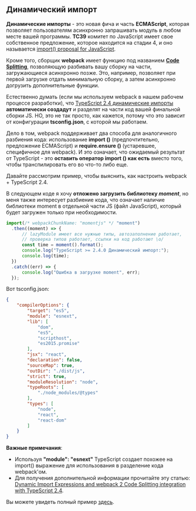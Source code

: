 ## Динамический импорт

**Динамические импорты** - это новая фича и часть **ECMAScript**, которая позволяет пользователям асинхронно запрашивать модуль в любом месте вашей программы.
**TC39** комитет по JavaScript имеет свое собственное предложение, которое находится на стадии 4, и оно называется [import() proposal for JavaScript](https://github.com/tc39/proposal-dynamic-import).

Кроме того, сборщик **webpack** имеет функцию под названием [**Code Splitting**](https://webpack.js.org/guides/code-splitting/), позволяющую разбивать вашу сборку на части, загружающиеся асинхронно позже. Это, например, позволяет при первой загрузке отдать минимальную сборку, а затем асинхронно догрузить дополнительные функции.

Естественно думать (если мы используем webpack в нашем рабочем процессе разработки), что [TypeScript 2.4 динамические импорты](https://github.com/Microsoft/TypeScript/wiki/What%27s-new-in-TypeScript#dynamic-import-expressions) **автоматически создадут** и разделят на части код вашей финальной сборки JS. НО, это не так просто, как кажется, потому что это зависит от конфигурации **tsconfig.json**, с которой мы работаем.

Дело в том, webpack поддерживает два способа для аналогичного разбиения кода: использование **import ()** (предпочтительно, предложение ECMAScript) и **require.ensure ()** (устаревшее, специфичное для webpack). И это означает, что ожидаемый результат от TypeScript - это **оставить оператор import () как есть** вместо того, чтобы транспилировать его во что-то либо еще.

Давайте рассмотрим пример, чтобы выяснить, как настроить webpack + TypeScript 2.4.

В следующем коде я хочу **отложено загрузить библиотеку _moment_**, но меня также интересует разбиение кода, что означает наличие библиотеки moment в отдельной части JS (файл JavaScript), который будет загружен только при необходимости.

```ts
import(/* webpackChunkName: "momentjs" */ "moment")
  .then((moment) => {
      // lazyModule имеет все нужные типы, автозаполнение работает,
      // проверка типов работает, ссылки на код работают \o/
      const time = moment().format();
      console.log("TypeScript >= 2.4.0 Динамический импорт:");
      console.log(time);
  })
  .catch((err) => {
      console.log("Ошибка в загрузке moment", err);
  });
```

Вот tsconfig.json:

```json
{
    "compilerOptions": {
        "target": "es5",                          
        "module": "esnext",                     
        "lib": [
            "dom",
            "es5",
            "scripthost",
            "es2015.promise"
        ],                                        
        "jsx": "react",                           
        "declaration": false,                     
        "sourceMap": true,                        
        "outDir": "./dist/js",                    
        "strict": true,                           
        "moduleResolution": "node",               
        "typeRoots": [
            "./node_modules/@types"
        ],                                        
        "types": [
            "node",
            "react",
            "react-dom"
        ]                                       
    }
}
```


**Важные примечания**:

- Используя **"module": "esnext"** TypeScript создает похожее на import() выражение для использования в разделение кода webpack'ом.
- Для получения дополнительной информации прочитайте эту статью: [Dynamic Import Expressions and webpack 2 Code Splitting integration with TypeScript 2.4](https://blog.josequinto.com/2017/06/29/dynamic-import-expressions-and-webpack-code-splitting-integration-with-typescript-2-4/).


Вы можете увидеть полный пример [здесь][dynamicimportcode].

[dynamicimportcode]:https://cdn.rawgit.com/basarat/typescript-book/705e4496/code/dynamic-import-expressions/dynamicImportExpression.js
